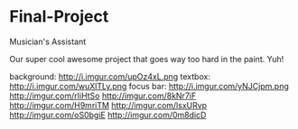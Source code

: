 Final-Project
=============

Musician's Assistant


Our super cool awesome project that goes way too hard in the paint. Yuh!

background: http://i.imgur.com/upOz4xL.png
textbox: http://i.imgur.com/wuXlTLy.png
focus bar: http://i.imgur.com/yNJCjpm.png
http://imgur.com/rIiHtSo
http://imgur.com/8kNr7iF
http://imgur.com/H9mriTM
http://imgur.com/lsxURvp
http://imgur.com/oS0bgiE
http://imgur.com/0m8dicD
